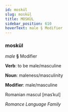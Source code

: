 ```yaml
---
id: moskül
slug: moskül
title: MOSKÜL
sidebar_position: 610
hoverText: male § Modifier
---
```


### moskül

*male* **§** Modifier

**Verb**: to be male/masculine

**Noun**: maleness/masculinity

**Modifier**: male/masculine

Romanian mascul [masˈkul]

*Romance Language Family*